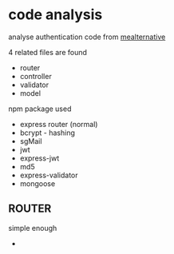 # code analysis

analyse authentication code from [mealternative](https://github.com/kazhala/mealternative-backend)

4 related files are found

- router
- controller
- validator 
- model

npm package used

- express router (normal)
- bcrypt - hashing
- sgMail
- jwt
- express-jwt
- md5
- express-validator
- mongoose

## ROUTER

simple enough

- 